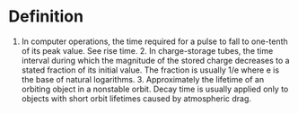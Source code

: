 # Definition

1.  In computer operations, the time required for a pulse to fall to
    one-tenth of its peak value. See rise time. 2. In charge-storage
    tubes, the time interval during which the magnitude of the stored
    charge decreases to a stated fraction of its initial value. The
    fraction is usually 1/e where e is the base of natural
    logarithms. 3. Approximately the lifetime of an orbiting object in a
    nonstable orbit. Decay time is usually applied only to objects with
    short orbit lifetimes caused by atmospheric drag.
